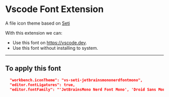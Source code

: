 # Vscode Font Extension

A file icon theme based on [Seti](https://github.com/microsoft/vscode/blob/main/extensions/theme-seti/icons/vs-seti-icon-theme.json)

With this extension we can:

- Use this font on <https://vscode.dev>.
- Use this font without installing to system.

---

## To apply this font

```json
  "workbench.iconTheme": "vs-seti-jetbrainsmononerdfontmono",
  "editor.fontLigatures": true,
  "editor.fontFamily": "'JetBrainsMono Nerd Font Mono', 'Droid Sans Mono', 'monospace', monospace",
```
